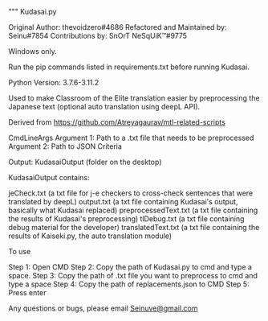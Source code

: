"""
Kudasai.py

Original Author: thevoidzero#4686
Refactored and Maintained by: Seinu#7854
Contributions by: SnOrT NeSqUiK™#9775

Windows only.

Run the pip commands listed in requirements.txt before running Kudasai.

Python Version: 3.7.6-3.11.2

Used to make Classroom of the Elite translation easier by preprocessing the Japanese text (optional auto translation using deepL API).

Derived from https://github.com/Atreyagaurav/mtl-related-scripts

CmdLineArgs
Argument 1: Path to a .txt file that needs to be preprocessed
Argument 2: Path to JSON Criteria

Output: KudasaiOutput (folder on the desktop)

KudasaiOutput contains:

jeCheck.txt (a txt file for j-e checkers to cross-check sentences that were translated by deepL)
output.txt (a txt file containing Kudasai's output, basically what Kudasai replaced)
preprocessedText.txt (a txt file containing the results of Kudasai's preprocessing)
tlDebug.txt (a txt file containing debug material for the developer)
translatedText.txt (a txt file containing the results of Kaiseki.py, the auto translation module)

To use

Step 1: Open CMD
Step 2: Copy the path of Kudasai.py to cmd and type a space.
Step 3: Copy the path of .txt file you want to preprocess to cmd and type a space
Step 4: Copy the path of replacements.json to CMD
Step 5: Press enter

Any questions or bugs, please email Seinuve@gmail.com